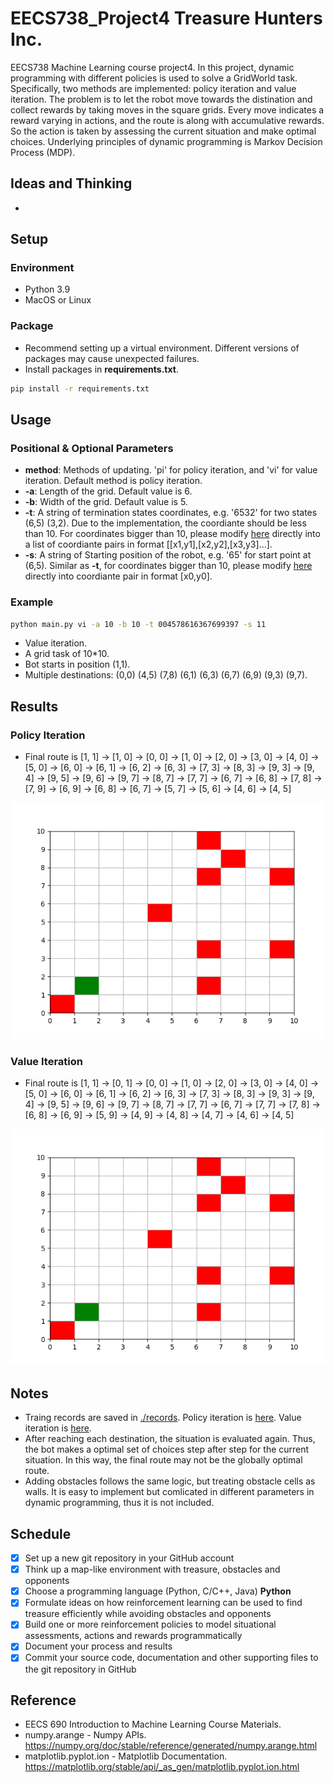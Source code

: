 # EECS738_Project4 Treasure Hunters Inc.
EECS738 Machine Learning course project4. In this project, dynamic programming with different policies is used to solve a GridWorld task. Specifically, two methods are implemented: policy iteration and value iteration. The problem is to let the robot move towards the distination and collect rewards by taking moves in the square grids. Every move indicates a reward varying in actions, and the route is along with accumulative rewards. So the action is taken by assessing the current situation and make optimal choices. Underlying principles of dynamic programming is Markov Decision Process (MDP).

## Ideas and Thinking
* 

## Setup
### Environment
* Python 3.9
* MacOS or Linux

### Package
* Recommend setting up a virtual environment. Different versions of packages may cause unexpected failures.
* Install packages in **requirements.txt**.
```bash
pip install -r requirements.txt
``` 

## Usage
### Positional & Optional Parameters
* **method**: Methods of updating. 'pi' for policy iteration, and 'vi' for value iteration. Default method is policy iteration.
* **-a**: Length of the grid. Default value is 6.
* **-b**: Width of the grid. Default value is 5.
* **-t**: A string of termination states coordinates, e.g. '6532' for two states (6,5) (3,2). Due to the implementation, the coordiante should be less than 10. For coordinates bigger than 10, please modify [here](https://github.com/liuzey/EECS738_Project4/blob/cc899ac2a5f72eb0653a270d5d884862d297d031/main.py#L24) directly into a list of coordiante pairs in format \[\[x1,y1\],\[x2,y2\],\[x3,y3\]...\].
* **-s**: A string of Starting position of the robot, e.g. '65' for start point at (6,5). Similar as **-t**, for coordinates bigger than 10, please modify [here](https://github.com/liuzey/EECS738_Project4/blob/cc899ac2a5f72eb0653a270d5d884862d297d031/main.py#L23) directly into coordiante pair in format \[x0,y0\].

### Example
```bash
python main.py vi -a 10 -b 10 -t 004578616367699397 -s 11
```
* Value iteration.
* A grid task of 10\*10.
* Bot starts in position (1,1).
* Multiple destinations: (0,0) (4,5) (7,8) (6,1) (6,3) (6,7) (6,9) (9,3) (9,7).


## Results
### Policy Iteration
* Final route is \[1, 1] -> \[1, 0] -> \[0, 0] -> \[1, 0] -> \[2, 0] -> \[3, 0] -> \[4, 0] -> \[5, 0] -> \[6, 0] -> \[6, 1] -> \[6, 2] -> \[6, 3] -> \[7, 3] -> \[8, 3] -> \[9, 3] -> \[9, 4] -> \[9, 5] -> \[9, 6] -> \[9, 7] -> \[8, 7] -> \[7, 7] -> \[6, 7] -> \[6, 8] -> \[7, 8] -> \[7, 9] -> \[6, 9] -> \[6, 8] -> \[6, 7] -> \[5, 7] -> \[5, 6] -> \[4, 6] -> \[4, 5]


![](https://github.com/liuzey/EECS738_Project4/blob/main/pic_pi/all.gif)

### Value Iteration
* Final route is \[1, 1\] -> \[0, 1\] -> \[0, 0\] -> \[1, 0\] -> \[2, 0\] -> \[3, 0\] -> \[4, 0\] -> \[5, 0\] -> \[6, 0\] -> \[6, 1\] -> \[6, 2\] -> \[6, 3\] -> \[7, 3\] -> \[8, 3\] -> \[9, 3\] -> \[9, 4\] -> \[9, 5\] -> \[9, 6\] -> \[9, 7\] -> \[8, 7\] -> \[7, 7\] -> \[6, 7\] -> \[7, 7\] -> \[7, 8\] -> \[6, 8\] -> \[6, 9\] -> \[5, 9\] -> \[4, 9\] -> \[4, 8\] -> \[4, 7\] -> \[4, 6\] -> \[4, 5\]


![](https://github.com/liuzey/EECS738_Project4/blob/main/pic_vi/all.gif)

## Notes
* Traing records are saved in [./records](https://github.com/liuzey/EECS738_Project4/tree/main/records). Policy iteration is [here](https://github.com/liuzey/EECS738_Project4/blob/main/records/train_pi.log). Value iteration is [here](https://github.com/liuzey/EECS738_Project4/blob/main/records/train_vi.log).
* After reaching each destination, the situation is evaluated again. Thus, the bot makes a optimal set of choices step after step for the current situation. In this way, the final route may not be the globally optimal route.
* Adding obstacles follows the same logic, but treating obstacle cells as walls. It is easy to implement but comlicated in different parameters in dynamic programming, thus it is not included.

## Schedule
- [x] Set up a new git repository in your GitHub account
- [x] Think up a map-like environment with treasure, obstacles and opponents
- [x] Choose a programming language (Python, C/C++, Java) **Python**
- [x] Formulate ideas on how reinforcement learning can be used to find treasure efficiently while avoiding obstacles and opponents
- [x] Build one or more reinforcement policies to model situational assessments, actions and rewards programmatically
- [x] Document your process and results
- [x] Commit your source code, documentation and other supporting files to the git repository in GitHub

## Reference
* EECS 690 Introduction to Machine Learning Course Materials.
* numpy.arange - Numpy APIs. https://numpy.org/doc/stable/reference/generated/numpy.arange.html
* matplotlib.pyplot.ion - Matplotlib Documentation. https://matplotlib.org/stable/api/_as_gen/matplotlib.pyplot.ion.html

